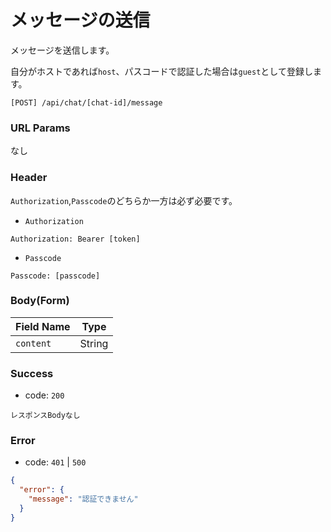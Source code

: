 # メッセージの送信

メッセージを送信します。

自分がホストであれば`host`、パスコードで認証した場合は`guest`として登録します。

```
[POST] /api/chat/[chat-id]/message
```

### URL Params

なし

### Header

`Authorization`,`Passcode`のどちらか一方は必ず必要です。

- `Authorization`

```text
Authorization: Bearer [token]
```

- `Passcode`

```text
Passcode: [passcode]
```

### Body(Form)

| Field Name | Type   | 
|------------|--------|
| `content`  | String |

### Success

- code: `200`

```text
レスポンスBodyなし
```

### Error

- code: `401` | `500`

```json
{
  "error": {
    "message": "認証できません"
  }
}
```
